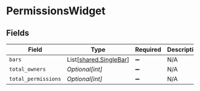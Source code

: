 # PermissionsWidget


## Fields

| Field                                                      | Type                                                       | Required                                                   | Description                                                |
| ---------------------------------------------------------- | ---------------------------------------------------------- | ---------------------------------------------------------- | ---------------------------------------------------------- |
| `bars`                                                     | List[[shared.SingleBar](../../models/shared/singlebar.md)] | :heavy_minus_sign:                                         | N/A                                                        |
| `total_owners`                                             | *Optional[int]*                                            | :heavy_minus_sign:                                         | N/A                                                        |
| `total_permissions`                                        | *Optional[int]*                                            | :heavy_minus_sign:                                         | N/A                                                        |